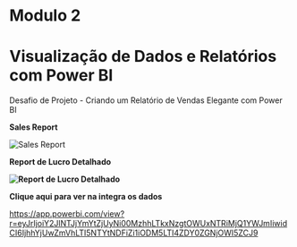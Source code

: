 # Modulo 2

# Visualização de Dados e Relatórios com Power BI

Desafio de Projeto - Criando um Relatório de Vendas Elegante com Power BI



**Sales Report**

![Sales Report]()

****Report de Lucro Detalhado****

**![Report de Lucro Detalhado]()**



**Clique aqui para ver na integra os dados**

https://app.powerbi.com/view?r=eyJrIjoiY2JlNTJjYmYtZjUyNi00MzhhLTkxNzgtOWUxNTRiMjQ1YWJmIiwidCI6IjhhYjUwZmVhLTI5NTYtNDFiZi1iODM5LTI4ZDY0ZGNjOWI5ZCJ9
